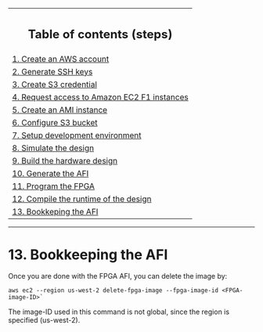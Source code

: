 <table style="width:100%">
  <tr>
    <th width="100%"><h2>Table of contents (steps)</h2></th>
  </tr>
  <tr>
    <td><a href="create_aws_account.md">1. Create an AWS account</a></td>
  </tr>
  <tr>
    <td><a href="generate_ssh_keys.md">2. Generate SSH keys</a></td>
  </tr>
  <tr>
    <td><a href="create_s3_credential.md">3. Create S3 credential</a></td>
  </tr>
  <tr>
    <td><a href="request_access_f1.md">4. Request access to Amazon EC2 F1 instances</a></td>
  </tr>
  <tr>
    <td><a href="create_ami_instance.md">5. Create an AMI instance</a></td>
  </tr>
  <tr>
    <td><a href="configure_s3.md">6. Configure S3 bucket</a></td>
  </tr>
  <tr>
    <td><a href="setup_development_environment.md">7. Setup development environment</a></td>
  </tr>
  <tr>
    <td><a href="simulate_design.md">8. Simulate the design</a></td>
  </tr>
  <tr>
    <td><a href="build_hardware.md">9. Build the hardware design</a></td>
  </tr>
  <tr>
    <td><a href="generate_afi.md">10. Generate the AFI</a></td>
  </tr>
  <tr>
    <td><a href="program_fpga.md">11. Program the FPGA</a></td>
  </tr>
  <tr>
    <td><a href="compile_runtime.md">12. Compile the runtime of the design</a></td>
  </tr>
  <tr>
    <td><a href="bookkeeping_afi.md">13. Bookkeping the AFI</a></td>
  </tr>
</table>

---------------------------------------

# 13. Bookkeeping the AFI

Once you are done with the FPGA AFI, you can delete the image by:
```
aws ec2 --region us-west-2 delete-fpga-image --fpga-image-id <FPGA-image-ID>`

```
The image-ID used in this command is not global, since the region is specified (us-west-2).
